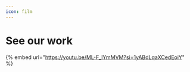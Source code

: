 ```yaml
---
icon: film
---
```


# See our work

{% embed url="https://youtu.be/ML-F_lYmMVM?si=1yABdLqaXCedEoiY" %}
